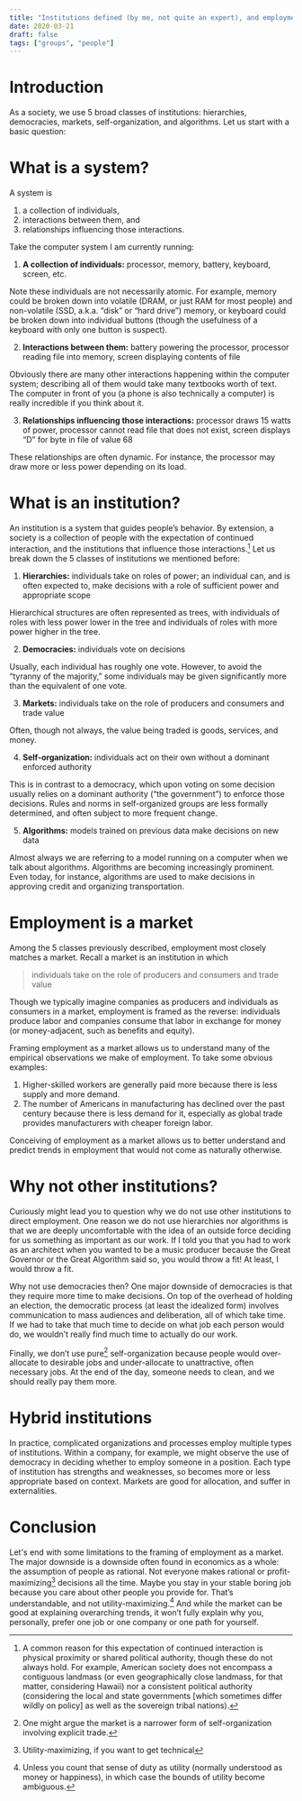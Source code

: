 ```yaml
---
title: "Institutions defined (by me, not quite an expert), and employment is a market"
date: 2020-03-21
draft: false
tags: ["groups", "people"]
---
```

# Introduction
As a society, we use 5 broad classes of institutions: hierarchies, democracies, markets, self-organization, and algorithms. Let us start with a basic question:
# What is a system?
A system is 
1. a collection of individuals, 
2. interactions between them, and
3. relationships influencing those interactions. 

Take the computer system I am currently running:
1. **A collection of individuals:** processor, memory, battery, keyboard, screen, etc.

Note these individuals are not necessarily atomic. For example, memory could be broken down into volatile (DRAM, or just RAM for most people) and non-volatile (SSD, a.k.a. “disk” or “hard drive”) memory, or keyboard could be broken down into individual buttons (though the usefulness of a keyboard with only one button is suspect). 

2. **Interactions between them:** battery powering the processor, processor reading file into memory, screen displaying contents of file

Obviously there are many other interactions happening within the computer system; describing all of them would take many textbooks worth of text. The computer in front of you (a phone is also technically a computer) is really incredible if you think about it.

3. **Relationships influencing those interactions:** processor draws 15 watts of power, processor cannot read file that does not exist, screen displays “D” for byte in file of value 68

These relationships are often dynamic. For instance, the processor may draw more or less power depending on its load.
# What is an institution?
An institution is a system that guides people’s behavior. By extension, a society is a collection of people with the expectation of continued interaction, and the institutions that influence those interactions.[^1] Let us break down the 5 classes of institutions we mentioned before:

[^1]: A common reason for this expectation of continued interaction is physical proximity or shared political authority, though these do not always hold. For example, American society does not encompass a contiguous landmass (or even geographically close landmass, for that matter, considering Hawaii) nor a consistent political authority (considering the local and state governments [which sometimes differ wildly on policy] as well as the sovereign tribal nations).

1. **Hierarchies:** individuals take on roles of power; an individual can, and is often expected to, make decisions with a role of sufficient power and appropriate scope 

Hierarchical structures are often represented as trees, with individuals of roles with less power lower in the tree and individuals of roles with more power higher in the tree.

2. **Democracies:** individuals vote on decisions

Usually, each individual has roughly one vote. However, to avoid the “tyranny of the majority,” some individuals may be given significantly more than the equivalent of one vote.

3. **Markets:** individuals take on the role of producers and consumers and trade value

Often, though not always, the value being traded is goods, services, and money.

4. **Self-organization:** individuals act on their own without a dominant enforced authority

This is in contrast to a democracy, which upon voting on some decision usually relies on a dominant authority (“the government”) to enforce those decisions. Rules and norms in self-organized groups are less formally determined, and often subject to more frequent change.

5. **Algorithms:** models trained on previous data make decisions on new data

Almost always we are referring to a model running on a computer when we talk about algorithms. Algorithms are becoming increasingly prominent. Even today, for instance, algorithms are used to make decisions in approving credit and organizing transportation.
# Employment is a market
Among the 5 classes previously described, employment most closely matches a market. Recall a market is an institution in which 
> individuals take on the role of producers and consumers and trade value

Though we typically imagine companies as producers and individuals as consumers in a market, employment is framed as the reverse: individuals produce labor and companies consume that labor in exchange for money (or money-adjacent, such as benefits and equity).

Framing employment as a market allows us to understand many of the empirical observations we make of employment. To take some obvious examples: 
1. Higher-skilled workers are generally paid more because there is less supply and more demand. 
2. The number of Americans in manufacturing has declined over the past century because there is less demand for it, especially as global trade provides manufacturers with cheaper foreign labor. 

Conceiving of employment as a market allows us to better understand and predict trends in employment that would not come as naturally otherwise.
# Why not other institutions?
Curiously might lead you to question why we do not use other institutions to direct employment. One reason we do not use hierarchies nor algorithms is that we are deeply uncomfortable with the idea of an outside force deciding for us something as important as our work. If I told you that you had to work as an architect when you wanted to be a music producer because the Great Governor or the Great Algorithm said so, you would throw a fit! At least, I would throw a fit.

Why not use democracies then? One major downside of democracies is that they require more time to make decisions. On top of the overhead of holding an election, the democratic process (at least the idealized form) involves communication to mass audiences and deliberation, all of which take time. If we had to take that much time to decide on what job each person would do, we wouldn’t really find much time to actually do our work.

Finally, we don’t use pure[^2] self-organization because people would over-allocate to desirable jobs and under-allocate to unattractive, often necessary jobs. At the end of the day, someone needs to clean, and we should really pay them more.

[^2]: One might argue the market is a narrower form of self-organization involving explicit trade.
# Hybrid institutions
In practice, complicated organizations and processes employ multiple types of institutions. Within a company, for example, we might observe the use of democracy in deciding whether to employ someone in a position. Each type of institution has strengths and weaknesses, so becomes more or less appropriate based on context. Markets are good for allocation, and suffer in externalities. 
# Conclusion
Let's end with some limitations to the framing of employment as a market. The major downside is a downside often found in economics as a whole: the assumption of people as rational. Not everyone makes rational or profit-maximizing[^3] decisions all the time. Maybe you stay in your stable boring job because you care about other people you provide for. That’s understandable, and not utility-maximizing.[^4] And while the market can be good at explaining overarching trends, it won’t fully explain why you, personally, prefer one job or one company or one path for yourself.

[^3]: Utility-maximizing, if you want to get technical
[^4]: Unless you count that sense of duty as utility (normally understood as money or happiness), in which case the bounds of utility become ambiguous.
